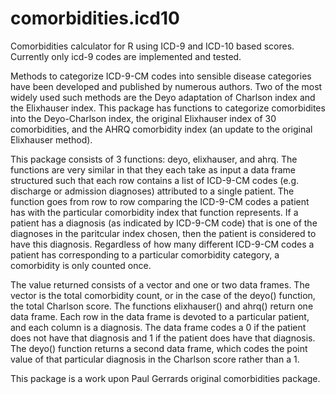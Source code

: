comorbidities.icd10
===================

Comorbidities calculator for R using ICD-9 and ICD-10 based scores. Currently only icd-9 codes are implemented and tested.

Methods to categorize ICD-9-CM codes into sensible disease categories have
been developed and published by numerous authors.  Two of the most widely
used such methods are the Deyo adaptation of Charlson index and the
Elixhauser index.  This package has functions to categorize comorbidites
into the Deyo-Charlson index, the original Elixhauser index of 30
comorbidities, and the AHRQ comorbidity index (an update to the original
Elixhauser method).

This package consists of 3 functions: deyo, elixhauser, and ahrq.
The functions are very similar in that they each take as input a data frame
structured such that each row contains a list of ICD-9-CM codes (e.g.
discharge or admission diagnoses) attributed to a single patient. The
function goes from row to row comparing the ICD-9-CM codes a patient has
with the particular comorbidity index that function represents.  If a
patient has a diagnosis (as indicated by ICD-9-CM code) that is one of the
diagnoses in the paritcular index chosen, then the patient is considered to
have this diagnosis.  Regardless of how many different ICD-9-CM codes a
patient has corresponding to a particular comorbidity category, a
comorbidity is only counted once.

The value returned consists of a vector and one or two data frames. The
vector is the total comorbidity count, or in the case of the deyo()
function, the total Charlson score.  The functions elixhauser() and ahrq()
return one data frame.  Each row in the data frame is devoted to a
particular patient, and each column is a diagnosis.  The data frame codes a
0 if the patient does not have that diagnosis and 1 if the patient does have
that diagnosis. The deyo() function returns a second data frame, which codes
the point value of that particular diagnosis in the Charlson score rather
than a 1.

This package is a work upon Paul Gerrards original comorbidities package.